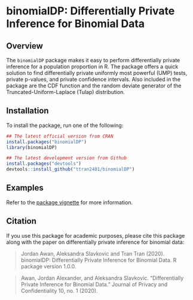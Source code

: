 binomialDP: Differentially Private Inference for Binomial Data
================

## Overview

The `binomialDP` package makes it easy to perform differentially private
inference for a population proportion in R. The package offers a quick
solution to find differentially private uniformly most powerful (UMP)
tests, private p-values, and private confidence intervals. Also included
in the package are the CDF function and the random deviate generator of
the Truncated-Uniform-Laplace (Tulap) distribution.

## Installation

To install the package, run one of the following:

``` r
## The latest official version from CRAN
install.packages("binomialDP")
library(binomialDP)

## The latest development version from Github
install.packages("devtools")
devtools::install_github("ttran2401/binomialDP")
```

## Examples

Refer to the [package
vignette](https://htmlpreview.github.io/?https://github.com/ttran2401/binomialDP/blob/master/binomialDP.html)
for more information.

## Citation

If you use this package for academic purposes, please cite this package
along with the paper on differentially private inference for binomial
data:

> Jordan Awan, Aleksandra Slavkovic and Tran Tran (2020). binomialDP:
> Differentially Private Inference for Binomial Data. R package version
> 1.0.0.

> Awan, Jordan Alexander, and Aleksandra Slavkovic. “Differentially
> Private Inference for Binomial Data.” Journal of Privacy and
> Confidentiality 10, no. 1 (2020).
